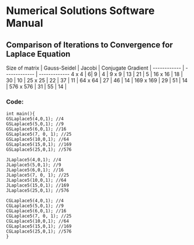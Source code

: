 # Numerical Solutions Software Manual

## Comparison of Iterations to Convergence for Laplace Equation

Size of matrix | Gauss-Seidel | Jacobi | Conjugate Gradient | 
------------ | ------------- | ------------- 
4 x 4 | 6| 9 | 4 |
9 x 9 | 13 | 21 | 5 |
16 x 16 | 18 | 30 | 10 |
25 x 25 | 22 | 37 | 11 |
64 x 64 | 27 | 46 | 14 |
169 x 169 | 29 | 51 | 14 |
576 x 576 | 31 | 55 | 14 |


### Code:
```
int main(){
GSLaplace5(4,0,1); //4
GSLaplace5(5,0,1); //9
GSLaplace5(6,0,1); //16
GSLaplace5(7, 0, 1); //25
GSLaplace5(10,0,1); //64
GSLaplace5(15,0,1); //169
GSLaplace5(25,0,1); //576

JLaplace5(4,0,1); //4
JLaplace5(5,0,1); //9
JLaplace5(6,0,1); //16
JLaplace5(7, 0, 1); //25
JLaplace5(10,0,1); //64
JLaplace5(15,0,1); //169
JLaplace5(25,0,1); //576

CGLaplace5(4,0,1); //4
CGLaplace5(5,0,1); //9
CGLaplace5(6,0,1); //16
CGLaplace5(7, 0, 1); //25
CGLaplace5(10,0,1); //64
CGLaplace5(15,0,1); //169
CGLaplace5(25,0,1); //576
}
```
